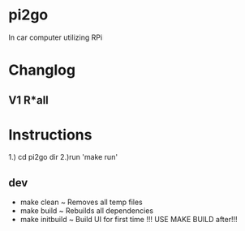 pi2go
=====

In car computer utilizing RPi

Changlog
=======
V1 R*all
-------




Instructions
============
1.) cd pi2go dir
2.)run 'make run'

dev
-----
- make clean        ~ Removes all temp files
- make build        ~ Rebuilds all dependencies 
- make initbuild    ~ Build UI for first time !!! USE MAKE BUILD after!!!
